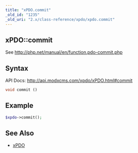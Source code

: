 ```yaml
---
title: "xPDO.commit"
_old_id: "1235"
_old_uri: "2.x/class-reference/xpdo/xpdo.commit"
---
```


## xPDO::commit

See <http://php.net/manual/en/function.pdo-commit.php>

## Syntax

API Docs: <http://api.modxcms.com/xpdo/xPDO.html#commit>

``` php 
void commit ()
```

## Example

``` php 
$xpdo->commit();
```

## See Also

- [xPDO](extending-modx/xpdo "xPDO")